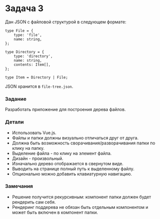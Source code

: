 # Задача 3

Дан JSON с файловой структурой в следующем формате:

```
type File = {
    type: 'file',
    name: string,
};

type Directory = {
    type: 'directory',
    name: string,
    contents: Item[],
};

type Item = Directory | File;
```
JSON хранится в ```file-tree.json```.

### Задание
Разработать приложение для построения дерева файлов.

### Детали
- Использовать Vue.js.
- Файлы и папки должны визуально отличаться друг от друга.
- Должна быть возможность сворачивания/разворачивания папки по клику на папку.
- Выделение файла - по клику на элемент файла.
- Дизайн - произвольный.
- Изначально дерево отображается в свернутом виде.
- Выводить на странице полный путь к выделенному файлу.
- Опционально можно добавить клавиатурную навигацию.

### Замечания
- Решение получится рекурсивным: компонент папки должен будет рендерить сам себя.
- Рендеринг поддерева не обязан быть отдельным компонентом и может быть включен в компонент папки.
